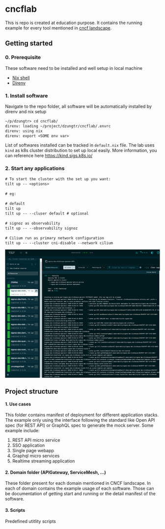# cncflab

This is repo is created at education purpose. It contains the running example for every tool mentioned in [cncf landscape](https://landscape.cncf.io/guide#orchestration-management--api-gateway). 

## Getting started

### 0. Prerequisite
These software need to be installed and well setup in local machine
- [Nix shell](https://nixos.org/download/#download-nix)
- [Direnv](https://direnv.net/)

### 1. Install software

Navigate to the repo folder, all software will be automatically installed by direnv and nix setup

```
~/p/dzungtr> cd cncflab/
direnv: loading ~/project/dzungtr/cncflab/.envrc
direnv: using nix
direnv: export <SOME env var>
```

List of softwares installed can be tracked in `default.nix` file. The lab uses `kind` as k8s cluster distribution to set up local easily. More information, you can reference here https://kind.sigs.k8s.io/

### 2. Start any applications

```shell
# To start the cluster with the set up you want:
tilt up -- <options>

# eg:

# default
tilt up
tilt up -- --cluser default # optional

# signoz as observability
tilt up -- --observability signoz

# Cilium run as primary network configuration
tilt up -- --cluster cni-disable --network cilium
```

![tilt up](./assets/tiltup.png)

## Project structure

#### 1. Use cases

This folder contains manifest of deployment for different application stacks. The example only using the interface following the standard like Open API spec (for REST API) or GraphQL spec to generate the mock server.
Some example include:
1. REST API micro service
2. SSO application
3. Single page webapp
4. Graphql micro services
5. Realtime streaming application


#### 2. Domain folder (APIGateway, ServiceMesh, ...)

These folder present for each domain mentioned in CNCF landscape. In each of domain contains the example usage of each software. Those can be documentation of getting start and running or the detail manifest of the software.

#### 3. Scripts

Predefined utitlity scripts